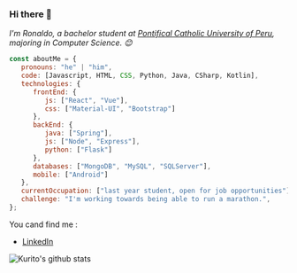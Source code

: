 ### Hi there 👋
<p><em>I'm Ronaldo, a bachelor student at <a href="https://www.pucp.edu.pe">Pontifical Catholic University of Peru</a>, majoring in Computer Science. 😊</br>
</em></p>

```javascript
const aboutMe = {
   pronouns: "he" | "him",
   code: [Javascript, HTML, CSS, Python, Java, CSharp, Kotlin],
   technologies: {
      frontEnd: {
         js: ["React", "Vue"],
         css: ["Material-UI", "Bootstrap"]
      },
      backEnd: {
         java: ["Spring"],
         js: ["Node", "Express"],
         python: ["Flask"]
      },
      databases: ["MongoDB", "MySQL", "SQLServer"],
      mobile: ["Android"]
   },
   currentOccupation: ["last year student, open for job opportunities"],
   challenge: "I'm working towards being able to run a marathon.",
};
```

You cand find me :
- [LinkedIn](https://www.linkedin.com/in/ronaldotunquecahui/)

![Kurito's github stats](https://github-readme-stats.vercel.app/api?username=SfrRonaldo)

<!--
**SfrRonaldo/SfrRonaldo** is a ✨ _special_ ✨ repository because its `README.md` (this file) appears on your GitHub profile.

Here are some ideas to get you started:

- 🔭 I’m currently working on ...
- 🌱 I’m currently learning ...
- 👯 I’m looking to collaborate on ...
- 🤔 I’m looking for help with ...
- 💬 Ask me about ...
- 📫 How to reach me: ...
- 😄 Pronouns: ...
- ⚡ Fun fact: ...
-->
